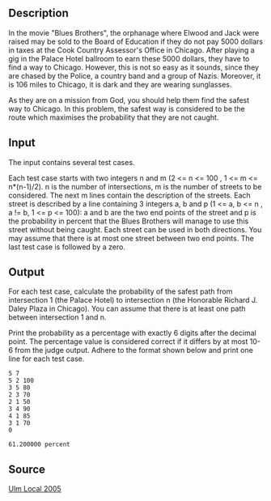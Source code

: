 <h2>Description</h2><p>In the movie "Blues Brothers", the orphanage where Elwood and Jack were raised may be sold to the Board of Education if they do not pay 5000 dollars in taxes at the Cook Country Assessor's Office in Chicago. After playing a gig in the Palace Hotel ballroom to earn these 5000 dollars, they have to find a way to Chicago. However, this is not so easy as it sounds, since they are chased by the Police, a country band and a group of Nazis. Moreover, it is 106 miles to Chicago, it is dark and they are wearing sunglasses.
</p>As they are on a mission from God, you should help them find the safest way to Chicago. In this problem, the safest way is considered to be the route which maximises the probability that they are not caught. <h2>Input</h2><p>The input contains several test cases.
</p>Each test case starts with two integers n and m (2 &lt;= n &lt;= 100 , 1 &lt;= m &lt;= n*(n-1)/2). n is the number of intersections, m is the number of streets to be considered.
The next m lines contain the description of the streets. Each street is described by a line containing 3 integers a, b and p (1 &lt;= a, b &lt;= n , a != b, 1 &lt;= p &lt;= 100): a and b are the two end points of the street and p is the probability in percent that the Blues Brothers will manage to use this street without being caught. Each street can be used in both directions. You may assume that there is at most one street between two end points. 
The last test case is followed by a zero. <h2>Output</h2><p>For each test case, calculate the probability of the safest path from intersection 1 (the Palace Hotel) to intersection n (the Honorable Richard J. Daley Plaza in Chicago). You can assume that there is at least one path between intersection 1 and n.
</p>Print the probability as a percentage with exactly 6 digits after the decimal point. The percentage value is considered correct if it differs by at most 10-6 from the judge output. Adhere to the format shown below and print one line for each test case. <pre><code class="language-input1">5 7
5 2 100
3 5 80
2 3 70
2 1 50
3 4 90
4 1 85
3 1 70
0
</code></pre><pre><code class="language-output1">61.200000 percent
</code></pre><h2>Source</h2><a href="searchproblem?field=source&amp;key=Ulm+Local+2005">Ulm Local 2005</a>